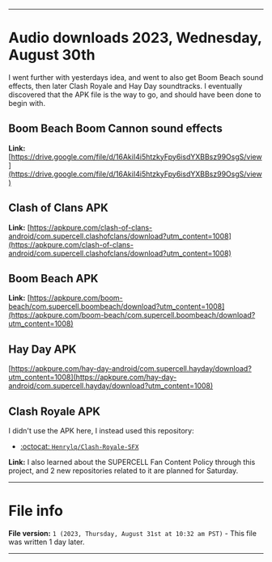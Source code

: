 
***

# Audio downloads 2023, Wednesday, August 30th

I went further with yesterdays idea, and went to also get Boom Beach sound effects, then later Clash Royale and Hay Day soundtracks. I eventually discovered that the APK file is the way to go, and should have been done to begin with.

## Boom Beach Boom Cannon sound effects

**Link:** [https://drive.google.com/file/d/16AkiI4i5htzkyFpy6isdYXBBsz99OsgS/view](https://drive.google.com/file/d/16AkiI4i5htzkyFpy6isdYXBBsz99OsgS/view)

## Clash of Clans APK

**Link:** [https://apkpure.com/clash-of-clans-android/com.supercell.clashofclans/download?utm_content=1008](https://apkpure.com/clash-of-clans-android/com.supercell.clashofclans/download?utm_content=1008)

## Boom Beach APK

**Link:** [https://apkpure.com/boom-beach/com.supercell.boombeach/download?utm_content=1008](https://apkpure.com/boom-beach/com.supercell.boombeach/download?utm_content=1008)

## Hay Day APK

[https://apkpure.com/hay-day-android/com.supercell.hayday/download?utm_content=1008](https://apkpure.com/hay-day-android/com.supercell.hayday/download?utm_content=1008)

## Clash Royale APK

I didn't use the APK here, I instead used this repository:

- [:octocat: `Henrylq/Clash-Royale-SFX`](https://github.com/Henrylq/Clash-Royale-SFX)

**Link:** I also learned about the SUPERCELL Fan Content Policy through this project, and 2 new repositories related to it are planned for Saturday.

<!-- Not used [https://apkpure.com/clash-royale/com.supercell.clashroyale/download?utm_content=1008](https://apkpure.com/clash-royale/com.supercell.clashroyale/download?utm_content=1008) !-->

***

# File info

**File version:** `1 (2023, Thursday, August 31st at 10:32 am PST)` - This file was written 1 day later.

***

